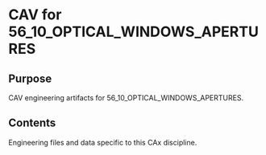# CAV for 56_10_OPTICAL_WINDOWS_APERTURES

## Purpose
CAV engineering artifacts for 56_10_OPTICAL_WINDOWS_APERTURES.

## Contents
Engineering files and data specific to this CAx discipline.
